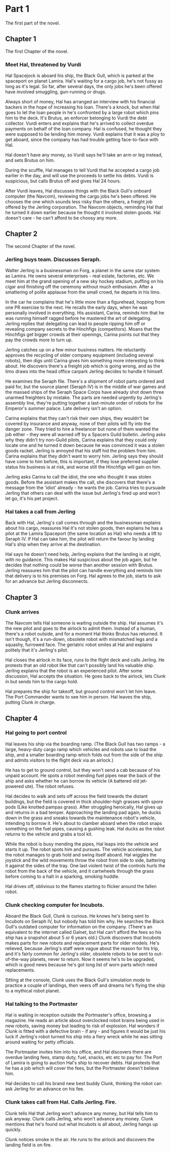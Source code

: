 # Part 1 

The first part of the novel.

## Chapter 1

The first Chapter of the novel.

### Meet Hal, threatened by Vurdi

Hal Spacejock is aboard his ship, the Black Gull, which is parked at the spaceport on planet Lamira. Hal's waiting for a cargo job, he's not fussy as long as it's legal. So far, after several days, the only jobs he's been offered have involved smuggling, gun-running or drugs.

Always short of money, Hal has arranged an interview with his financial backers in the hope of increasing his loan. There's a knock, but when Hal goes to let the loan people in he's confronted by a large robot which pins him to the deck. It's Brutus, an enforcer belonging to Vurdi the debt collector. Vurdi enters and explains that he's arrived to collect overdue payments on behalf of the loan company. Hal is confused, he thought they were supposed to be lending him money. Vurdi explains that it was a ploy to get aboard, since the company has had trouble getting face-to-face with Hal.

Hal doesn't have any money, so Vurdi says he'll take an arm or leg instead, and sets Brutus on him.

During the scuffle, Hal manages to tell Vurdi that he accepted a cargo job earlier in the day, and will use the proceeds to settle his debts. Vurdi is suspicious, but calls Brutus off and gives Hal 24 hours.

After Vurdi leaves, Hal discusses things with the Black Gull's onboard computer (the Navcom), reviewing the cargo jobs he's been offered. He chooses the one which sounds less risky than the others, a freight job offered by the Jerling corporation. The Navcom objects, reminding Hal that he turned it down earlier because he thought it involved stolen goods. Hal doesn't care - he can't afford to be choosy any more.

## Chapter 2

The second Chapter of the novel.

### Jerling buys team. Discusses Seraph.

Walter Jerling is a businessman on Forg, a planet in the same star system as Lamira. He owns several enterprises - real estate, factories, etc. We meet him at the grand opening of a new sky hockey stadium, puffing on his cigar and finishing off the ceremony without much enthusiasm. After a smattering of polite applause from the small crowd, he departs in his limo. 

In the car he complains that he's little more than a figurehead, hopping from one PR exercise to the next. He recalls the early days, when he was personally involved in everything. His assistant, Carina, reminds him that he was running himself ragged before he mastered the art of delegating. Jerling replies that delegating can lead to people ripping him off or revealing company secrets to the Hinchfigs (competitors). Moans that the Hinchfigs get bigger crowds at their openings, Carina points out that they pay the crowds more to turn up.

Jerling catches up on a few minor business matters. He reluctantly approves the recycling of older company equipment (including several robots), then digs until Carina gives him something more interesting to think about. He discovers there's a freight job which is going wrong, and as the limo draws into the head office carpark Jerling decides to handle it himself.

He examines the Seraph file. There's a shipment of robot parts ordered and paid for, but the source planet (Seraph IV) is in the middle of war games and the massed ships of the Seraph Space Corps have already shot down three unarmed freighters by mistake. The parts are needed urgently by Jerling's assembly line, they're putting together a last-minute order of robots for the Emperor's summer palace. Late delivery isn't an option.

Carina explains that they can't risk their own ships, they wouldn't be covered by insurance and anyway, none of their pilots will fly into the danger zone. They tried to hire a freelancer but none of them wanted the job either - they were all warned off by a Spacers Guild bulletin. Jerling asks why they didn't try non-Guild pilots, Carina explains that they could only locate one and he turned it down because he was convinced it was a stolen goods racket. Jerling is annoyed that his staff hid the problem from him. Carina explains that they didn't want to worry him. Jerling says they should have come to him before, this is important, if they lose preferred supplier status his business is at risk, and worse still the Hinchfigs will gain on him.

Jerling asks Carina to call the idiot, the one who thought it was stolen goods. Before the assistant makes the call, she discovers that there's a message from the 'idiot' already - he wants the job. Carina tries to pursuade Jerling that others can deal with the issue but Jerling's fired up and won't let go, it's his pet project.

### Hal takes a call from Jerling

Back with Hal, Jerling's call comes through and the businessman explains about his cargo, reassures Hal it's not stolen goods, then explains he has a pilot at the Lamira Spaceport (the same location as Hal) who needs a lift to Seraph IV. If Hal can take him, the pilot will return the favour by landing Hal's ship when they arrive at the destination.

Hal says he doesn't need help, Jerling explains that the landing is at night, with no guidance. This makes Hal suspicious about the job again, but he decides that nothing could be worse than another session with Brutus. Jerling reassures him that the pilot can handle everything and reminds him that delivery is to his premises on Forg. Hal agrees to the job, starts to ask for an advance but Jerling disconnects.

## Chapter 3

### Clunk arrives

The Navcom tells Hal someone is waiting outside the ship. Hal assumes it's the new pilot and goes to the airlock to admit them. Instead of a human, there's a robot outside, and for a moment Hal thinks Brutus has returned. It isn't though, it's a run-down, obsolete robot with mismatched legs and a squashy, furrowed face. The geriatric robot smiles at Hal and explains politely that it's Jerling's pilot.

Hal closes the airlock in its face, runs to the flight deck and calls Jerling. He protests that an old robot like that can't possibly land his valuable ship. Jerling explains that the robot is an experienced pilot. After some discussion, Hal accepts the situation. He goes back to the airlock, lets Clunk in but sends him to the cargo hold.

Hal prepares the ship for takeoff, but ground control won't let him leave. The Port Commander wants to see him in person. Hal leaves the ship, putting Clunk in charge.

## Chapter 4

### Hal going to port control

Hal leaves his ship via the boarding ramp. (The Black Gull has two ramps - a large, heavy-duty cargo ramp which vehicles and robots use to load the ship, and a smaller boarding ramp which folds out from the side of the ship and admits visitors to the flight deck via an airlock.)

He has to get to ground control, but they won't send a cab because of his unpaid account. He spots a robot mending fuel pipes near the back of the ship and asks whether he can borrow its vehicle (A battered old jet-powered ute). The robot refuses.

Hal decides to walk and sets off across the field towards the distant buildings, but the field is covered in thick shoulder-high grasses with spore pods (Like knotted pampas grass). After struggling heroically, Hal gives up and returns in a bad temper. Approaching the landing pad again, he ducks down in the grass and sneaks towards the maintenance robot's vehicle, intending to borrow it. He's about to clamber aboard when the robot snaps something on the fuel pipes, causing a gushing leak. Hal ducks as the robot returns to the vehicle and grabs a tool kit.

While the robot is busy mending the pipes, Hal leaps into the vehicle and starts it up. The robot spots him and pursues. The vehicle accelerates, but the robot manages to grab hold and swing itself aboard. Hal wiggles the joystick and the wild movements throw the robot from side to side, battering it against the sides of the tray. One last violent twist of the controls hurls the robot from the back of the vehicle, and it cartwheels through the grass before coming to a halt in a sparking, smoking huddle.

Hal drives off, oblivious to the flames starting to flicker around the fallen robot.

### Clunk checking computer for Incubots.

Aboard the Black Gull, Clunk is curious. He knows he's being sent to Incubots on Seraph IV, but nobody has told him why. He searches the Black Gull's outdated computer for information on the company. (There's an equivalent to the internet called Galnet, but Hal can't afford the fees so his ship has a snapshot about 5 or 6 years old.) Clunk discovers that Incubots makes parts for new robots and replacement parts for older models. He's relieved, because Jerling's staff were vague about the reason for his trip, and it's fairly common for Jerling's older, obsolete robots to be sent to out-of-the-way planets, never to return. Now it seems he's to be upgraded, which is good news because he's got long list of worn parts which need replacements.

Sitting at the console, Clunk uses the Black Gull's simulation mode to practice a couple of landings, then veers off and dreams he's flying the ship to a mythical robot planet.

### Hal talking to the Portmaster

Hal is waiting in reception outside the Portmaster's office, browsing a magazine. He reads an article about overclocked robot brains being used in new robots, saving money but leading to risk of explosion. Hal wonders if Clunk is fitted with a defective brain - if any - and figures it would be just his luck if Jerling's robot turned his ship into a fiery wreck while he was sitting around waiting for petty officials.

The Portmaster invites him into his office, and Hal discovers there are overdue landing fees, stamp duty, fuel, snacks, etc etc to pay for. The Port of Lamira is going to auction Hal's ship to recover debts. Hal protests that he has a job which will cover the fees, but the Portmaster doesn't believe him.

Hal decides to call his brand new best buddy Clunk, thinking the robot can ask Jerling for an advance on his fee.

### Clunk takes call from Hal. Calls Jerling. Fire.

Clunk tells Hal that Jerling won't advance any money, but Hal tells him to ask anyway. Clunk calls Jerling, who won't advance any money. Clunk mentions that he's found out what Incubots is all about, Jerling hangs up quickly.

Clunk notices smoke in the air. He runs to the airlock and discovers the landing field is on fire.

